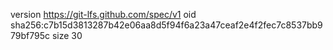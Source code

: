 version https://git-lfs.github.com/spec/v1
oid sha256:c7b15d3813287b42e06aa8d5f94f6a23a47ceaf2e4f2fec7c8537bb979bf795c
size 30
